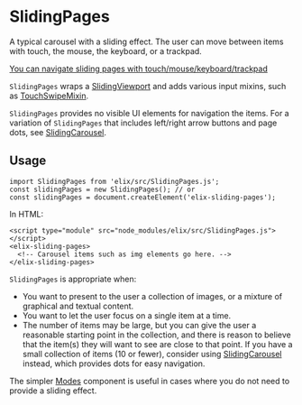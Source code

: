 # SlidingPages

A typical carousel with a sliding effect. The user can move between items with touch, the mouse, the keyboard, or a trackpad.

[You can navigate sliding pages with touch/mouse/keyboard/trackpad](/demos/slidingPages.html)

`SlidingPages` wraps a [SlidingViewport](SlidingViewport) and adds various input mixins, such as [TouchSwipeMixin](TouchSwipeMixin).

`SlidingPages` provides no visible UI elements for navigation the items. For a variation of `SlidingPages` that includes left/right arrow buttons and page dots, see [SlidingCarousel](SlidingCarousel).


## Usage

    import SlidingPages from 'elix/src/SlidingPages.js';
    const slidingPages = new SlidingPages(); // or
    const slidingPages = document.createElement('elix-sliding-pages');

In HTML:

    <script type="module" src="node_modules/elix/src/SlidingPages.js"></script>
    <elix-sliding-pages>
      <!-- Carousel items such as img elements go here. -->
    </elix-sliding-pages>

`SlidingPages` is appropriate when:
* You want to present to the user a collection of images, or a mixture of graphical and textual content.
* You want to let the user focus on a single item at a time.
* The number of items may be large, but you can give the user a reasonable starting point in the collection, and there is reason to believe that the item(s) they will want to see are close to that point. If you have a small collection of items (10 or fewer), consider using [SlidingCarousel](SlidingCarousel) instead, which provides dots for easy navigation.

The simpler [Modes](Modes) component is useful in cases where you do not need to provide a sliding effect.
